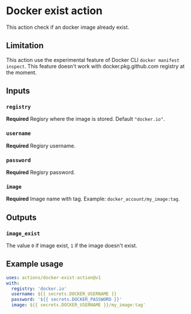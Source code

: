 # Docker exist action

This action check if an docker image already exist.

## Limitation

This action use the experimental feature of Docker CLI `docker manifest inspect`. This feature doesn't work with docker.pkg.github.com registry at the moment.

## Inputs

### `registry`

**Required** Regisry where the image is stored. Default `"docker.io"`.

### `username`

**Required** Regisry username.

### `password`

**Required** Regisry password.

### `image`

**Required** Image name with tag. Example: `docker_account/my_image:tag`.

## Outputs

### `image_exist`

The value `0` if image exist, `1` if the image doesn't exist.

## Example usage

```yml
uses: actions/docker-exist-action@v1
with:
  registry: 'docker.io'
  username: ${{ secrets.DOCKER_USERNAME }}
  password: '${{ secrets.DOCKER_PASSWORD }}'
  image: ${{ secrets.DOCKER_USERNAME }}/my_image:tag'
```
